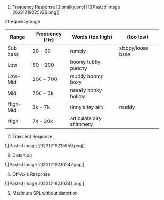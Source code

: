1. Frequency Response
![[tonality.png]]
![[Pasted image 20231219225936.png]]

#frequencyrange

| Range    | Frequency (Hz) | Words (too high)         | (too low)         |
| -------- | -------------- | ------------------------ | ----------------- |
| Sub bass | 20 - 60        | rumbly                   | sloppy/loose base |
| Low      | 60 - 200       | boomy tubby punchy       |                   |
| Low-Mid  | 200 - 700      | muddy boomy boxy         |                   |
| Mid      | 700 - 3k       | nasally honky hollow     |                   |
| High-Mid | 3k - 7k        | tinny bitey airy         | muddy             |
| High     | 7k - 20k       | articulate airy shimmery |                   |


2. Transient Response

![[Pasted image 20231219225959.png]]

3. Distortion

![[Pasted image 20231219230247.png]]

4. Off-Axis Response

![[Pasted image 20231219230341.png]]

5. Maximum SPL without distortion
